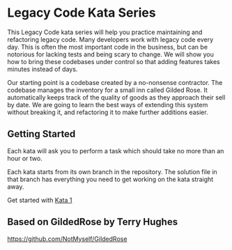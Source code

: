 # Legacy Code Kata Series

This Legacy Code kata series will help you practice maintaining and refactoring legacy code. Many developers work with legacy code every day. This is often the most important code in the business, but can be notorious for lacking tests and being scary to change. We will show you how to bring these codebases under control so that adding features takes minutes instead of days.

Our starting point is a codebase created by a no-nonsense contractor. The codebase manages the inventory for a small inn called Gilded Rose. It automatically keeps track of the quality of goods as they approach their sell by date. We are going to learn the best ways of extending this system without breaking it, and refactoring it to make further additions easier.

## Getting Started

Each kata will ask you to perform a task which should take no more than an hour or two.

Each kata starts from its own branch in the repository. The solution file in that branch has everything you need to get working on the kata straight away.

Get started with [Kata 1](Kata1.md)

## Based on GildedRose by Terry Hughes

https://github.com/NotMyself/GildedRose
